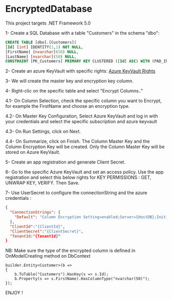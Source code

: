 # EncryptedDatabase

This project targets .NET Framework 5.0

1- Create a SQL Database with a table "Customers" in the schema "dbo":
```SQL
CREATE TABLE [dbo].[Customers]( 
[Id] [int] IDENTITY(1,1) NOT NULL, 
[FirstName] [nvarchar](50) NULL, 
[LastName] [nvarchar](50) NULL, 
CONSTRAINT [PK_Customers] PRIMARY KEY CLUSTERED ([Id] ASC) WITH (PAD_INDEX = OFF, STATISTICS_NORECOMPUTE = OFF, IGNORE_DUP_KEY = OFF, ALLOW_ROW_LOCKS = ON, ALLOW_PAGE_LOCKS = ON) ON [PRIMARY])
```
2- Create an azure KeyVault with specific rights:
 [Azure KeyVault Rights](https://docs.microsoft.com/en-us/sql/relational-databases/security/encryption/create-and-store-column-master-keys-always-encrypted?view=sql-server-ver15#key-vaults)
 
3- We will create the master key and encryption key column. 

4- Right-clic on the specific table and select "Encrypt Columns.."

4.1- On Column Selection, check the specific column you want to Encrypt, for example the FirstName and choose an encryption type.

4.2- On Master Key Configuration, Select Azure KeyVault and log in with your credentials and select the specific subscription and azure keyvault

4.3- On Run Settings, click on Next.

4.4- On Summarize, click on Finish. The Column Master Key and the Column Encryption Key will be created. Only the Column Master Key will be stored on Azure KeyVault.

5- Create an app registration and generate Client Secret.

6- Go to the specific Azure KeyVault and set an access policy. Use the app registration and select this below rights for KEY PERMISSIONS : GET, UNWRAP KEY, VERIFY. Then Save.

7- Use UserSecret to configure the connectionString and the azure credentials  :
```JSON
{
  "ConnectionStrings": {
    "Default": "Column Encryption Setting=enabled;Server={HostDB};Initial Catalog={DBName};Persist Security Info=False;User ID={User};Password={Password};"
  },
  "ClientId":"{ClientId}",
  "ClientSecret":"{ClientSecret}",
  "TenantId:"{TenantId}"
}
```

NB: Make sure the type of the encrypted column is defined in OnModelCreating method on DbContext
```CSharp
builder.Entity<Customer>(b =>
{
    b.ToTable("Customers").HasKey(s => s.Id);
    b.Property(s => s.FirstName).HasColumnType("nvarchar(50)");
});
```

ENJOY !
